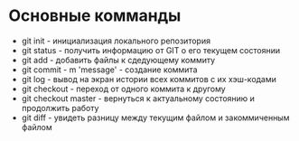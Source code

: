 # Основные комманды
* git init - инициализация локального репозитория
* git status - получить информацию от GIT о его текущем состоянии
* git add - добавить файлы к сдедующему коммиту
* git commit - m 'message' - создание коммита
* git log - вывод на экран истории всех коммитов с их хэш-кодами
* git checkout - переход от одного коммита к другому
* git checkout master - вернуться к актуальному состоянию и продолжить работу
* git diff - увидеть разницу между текущим файлом и закоммиченным файлом